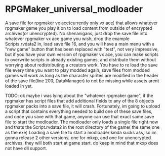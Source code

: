 # RPGMaker_universal_modloader
A save file for rpgmaker vx ace(currently only vx ace) that allows whatever rpgmaker game you play it on to load content from outside of encrypted archives(or unencrypted).
No shenanigans, just drop the save file into whatever rpgmaker vx ace game you wish, drop the example Scripts.rvdata2 in, load save file 16, and you will have a main menu with a "new game" button that has been replaced with "test", not very impressive, but if you have your own version of rpgmaker vx ace, you can make scripts to overwrite scripts in already existing games, and distribute them without worrying about redistributing a creators work. 
You have to re load the save file every time you want to play modded again, save files from modded games will work as long as the character sprites are modified in the header of the save file(line 200, DataManager) to not be missing while assets arent loaded in yet.

TODO: 
ok maybe i was lying about the "whatever rpgmaker game", if the rpgmaker has script files that add additional fields to any of the 8 objects rpgmaker packs into a save file, it will crash. Fortunately, im going to upload a script that contains everything needed to build one of these save files, and once you save with that game, anyone can use that exact same save file to start the modloader. 
The modloader only loads a single file right now and thats the Script.rvdata2 in the root directory of the game( the same one as the exe)
Loading a save file to start a modloader kinda sucks ass, so im gonna release 2 other versions, one for mkxp, and one for unencrypted archives, they will both start at game start.
do keep in mind that mkxp does not have dll support.
